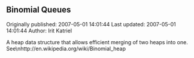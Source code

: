 ## Binomial Queues 
Originally published: 2007-05-01 14:01:44 
Last updated: 2007-05-01 14:01:44 
Author: Irit Katriel 
 
A heap data structure that allows efficient merging of two heaps into one. See\nhttp://en.wikipedia.org/wiki/Binomial_heap